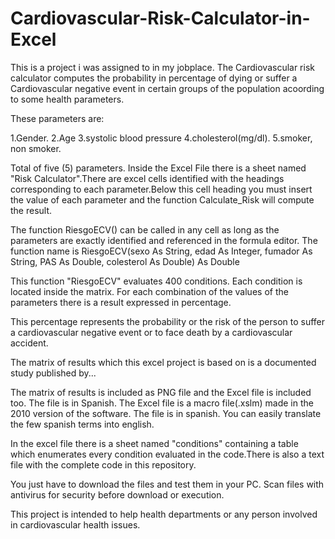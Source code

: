 # Cardiovascular-Risk-Calculator-in-Excel
This is a project i was assigned to in my jobplace. The Cardiovascular risk calculator computes the probability in percentage of dying or suffer a Cardiovascular negative event in certain groups of the population acoording to some health parameters.

These parameters are:

1.Gender. 
2.Age
3.systolic blood pressure
4.cholesterol(mg/dl).
5.smoker, non smoker.

Total of five (5) parameters.
Inside the Excel File there is a sheet named "Risk Calculator".There are excel cells identified with the headings corresponding to each parameter.Below this cell heading you must insert the value of each parameter and the function Calculate_Risk will compute the result.

The function RiesgoECV() can be called in any cell as long as the parameters are exactly identified and referenced in the formula editor. The function name is RiesgoECV(sexo As String, edad As Integer, fumador As String, PAS As Double, colesterol As Double) As Double

This function "RiesgoECV" evaluates 400 conditions. Each condition is located inside the matrix. For each combination of the values of the parameters there is a result expressed in percentage.

This percentage represents the probability or the risk of the person to suffer a cardiovascular negative event or to face death by a cardiovascular accident.

The matrix of results which this excel project is based on is a documented study published by...

The matrix of results is included as PNG file and the Excel file is included too. The file is in Spanish.
The Excel file is a macro file(.xslm) made in the 2010 version of the software. The file is in spanish.
You can easily translate the few spanish terms into english.

In the excel file there is a sheet named "conditions" containing a table which enumerates every condition evaluated in the code.There is also a text file with the complete code in this repository.

You just have to download the files and test them in your PC. Scan files with antivirus for security before download or execution.

This project is intended to help health departments or any person involved in cardiovascular health issues.

